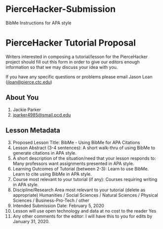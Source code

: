 # PierceHacker-Submission
BibMe Instructions for APA style

# PierceHacker Tutorial Proposal

Writers interested in composing a tutorial/lesson for the PierceHacker project should fill out this form in order to give our editors enough information so that we may discuss your idea with you.

If you have any specific questions or problems please email Jason Loan (jloan@pierce.ctc.edu)


## About You
1. Jackie Parker
2. jparker4985@smail.pcd.edu

## Lesson Metadata

3. Proposed Lesson Title: BibMe - Using BibMe for APA Citations
4. Lesson Abstract (3-4 sentences): A short walk-thru of using BibMe to generate citations in APA style.
5. A short description of the situation/need that your lesson responds to: Many professors want assignments presented in APA style.
6. Learning Outcomes of Tutorial (between 2-3): Learn to use BibMe. Learn to cite using BibMe in APA style.
7. Course most relevant to your tutorial (if any): Courses requiring writing in APA style.
8. Discipline/Research Area most relevant to your tutorial (delete as appropriate) Humanities / Social Sciences / Natural Sciences / Physical Sciences / Business-Pro-Tech / other
9. Intended Submission Date: February 5, 2020
10. Lesson will use open technology and data at no cost to the reader Yes
11. Any other comments for the editor: I will have this to you for edits by January 31, 2020.
